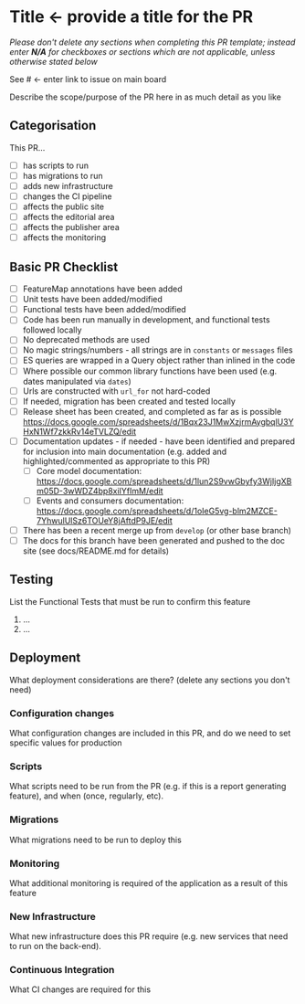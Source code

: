 # Title <- provide a title for the PR

*Please don't delete any sections when completing this PR template; instead enter **N/A** for checkboxes or sections which are not applicable, unless otherwise stated below*

See # <- enter link to issue on main board

Describe the scope/purpose of the PR here in as much detail as you like

## Categorisation

This PR...
- [ ] has scripts to run
- [ ] has migrations to run
- [ ] adds new infrastructure
- [ ] changes the CI pipeline
- [ ] affects the public site
- [ ] affects the editorial area
- [ ] affects the publisher area
- [ ] affects the monitoring

## Basic PR Checklist

- [ ] FeatureMap annotations have been added
- [ ] Unit tests have been added/modified
- [ ] Functional tests have been added/modified
- [ ] Code has been run manually in development, and functional tests followed locally
- [ ] No deprecated methods are used
- [ ] No magic strings/numbers - all strings are in `constants` or `messages` files
- [ ] ES queries are wrapped in a Query object rather than inlined in the code
- [ ] Where possible our common library functions have been used (e.g. dates manipulated via `dates`)
- [ ] Urls are constructed with `url_for` not hard-coded
- [ ] If needed, migration has been created and tested locally
- [ ] Release sheet has been created, and completed as far as is possible https://docs.google.com/spreadsheets/d/1Bqx23J1MwXzjrmAygbqlU3YHxN1Wf7zkkRv14eTVLZQ/edit
- [ ] Documentation updates - if needed - have been identified and prepared for inclusion into main documentation (e.g. added and highlighted/commented as appropriate to this PR)
    - [ ] Core model documentation: https://docs.google.com/spreadsheets/d/1lun2S9vwGbyfy3WjIjgXBm05D-3wWDZ4bp8xiIYfImM/edit
    - [ ] Events and consumers documentation: https://docs.google.com/spreadsheets/d/1oIeG5vg-blm2MZCE-7YhwulUlSz6TOUeY8jAftdP9JE/edit
- [ ] There has been a recent merge up from `develop` (or other base branch)
- [ ] The docs for this branch have been generated and pushed to the doc site (see docs/README.md for details)

## Testing

List the Functional Tests that must be run to confirm this feature

1. ...
2. ...



## Deployment

What deployment considerations are there? (delete any sections you don't need)

### Configuration changes

What configuration changes are included in this PR, and do we need to set specific values for production

### Scripts

What scripts need to be run from the PR (e.g. if this is a report generating feature), and when (once, regularly, etc).

### Migrations

What migrations need to be run to deploy this

### Monitoring

What additional monitoring is required of the application as a result of this feature

### New Infrastructure

What new infrastructure does this PR require (e.g. new services that need to run on the back-end).

### Continuous Integration

What CI changes are required for this


